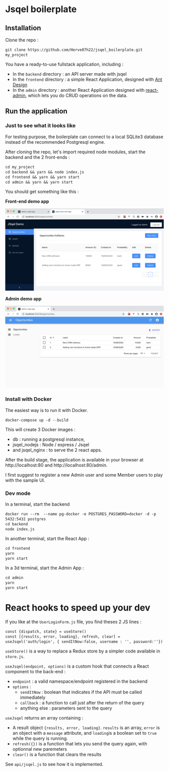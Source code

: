 # Jsqel boilerplate

## Installation

Clone the repo :

```
git clone https://github.com/Herve07h22/jsqel_boilerplate.git my_project
```

You have a ready-to-use fullstack application, including :

- In the `backend` directory : an API server made with jsqel
- In the `frontend` directory : a simple React Application, designed with [Ant Design](https://ant.design)
- In the `admin` directory : another React Application designed with [react-admin](https://marmelab.com/react-admin/), which lets you do CRUD operations on the data.

## Run the application

### Just to see what it looks like

For testing purpose, the boilerplate can connect to a local SQLite3 database instead of the recommended Postgresql engine.

After cloning the repo, let's import required node modules, start the backend and the 2 front-ends :

```
cd my_project
cd backend && yarn && node index.js
cd frontend && yarn && yarn start
cd admin && yarn && yarn start
```

You should get something like this :

**Front-end demo app**

![Front-end screenshot](doc/frontend-screenshot.png?raw=true "Front-end")

**Admin demo app**

![Admin screenshot](doc/admin-screenshot.png?raw=true "Admin")

### Install with Docker

The easiest way is to run it with Docker.

```
docker-compose up -d --build
```

This will create 3 Docker images :

- db : running a postgresql instance,
- jsqel_nodejs : Node / express / Jsqel
- and jsqel_nginx : to serve the 2 react apps.

After the build stage, the application is available in your browser at http://localhost:80 and http://localhost:80/admin.

I first suggest to register a new Admin user and some Member users to play with the sample UI.

### Dev mode

In a terminal, start the backend

```
docker run --rm  --name pg-docker -e POSTGRES_PASSWORD=docker -d -p 5432:5432 postgres
cd backend
node index.js
```

In another terminal, start the React App :

```
cd frontend
yarn
yarn start
```

In a 3d terminal, start the Admin App :

```
cd admin
yarn
yarn start
```

# React hooks to speed up your dev

If you like at the `UserLoginForm.js` file, you find theses 2 JS lines :

```
const {dispatch, state} = useStore()
const [{results, error, loading}, refresh, clear] = useJsqel('auth/login', { sendItNow:false, username : '', password:''})
```

`useStore()` is a way to replace a Redux store by a simpler code available in `store.js`.

`useJsqel(endpoint, options)` is a custom hook that connects a React component to the back-end :

- `endpoint` : a valid namespace/endpoint registered in the backend
- `options` :
  - `sendItNow` : boolean that indicates if the API must be called immediately
  - `callback` : a function to call just after the return of the query
  - anything else : parameters sent to the query

`useJsqel` returns an array containing :

- A result object `{results, error, loading}`. `results` is an array, `error` is an object with a `message` attribute, and `loading`is a boolean set to `true` while the query is running.
- `refresh({})` is a function that lets you send the query again, with optionnal new paremeters
- `clear()` is a function that clears the results

See `api/jsqel.js` to see how it is implemented.
